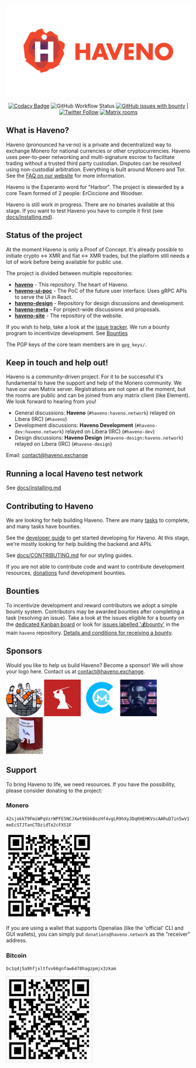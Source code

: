 <div align="center"> 
  <img src="https://raw.githubusercontent.com/haveno-dex/haveno-meta/721e52919b28b44d12b6e1e5dac57265f1c05cda/logo/haveno_logo_landscape.svg" alt="Haveno logo">

  [![Codacy Badge](https://app.codacy.com/project/badge/Grade/1a4ddf140d634f2ca1fd120a7cff4574)](https://app.codacy.com/gh/haveno-dex/haveno/dashboard?utm_source=github.com)
  ![GitHub Workflow Status](https://img.shields.io/github/workflow/status/haveno-dex/haveno/CI)
  [![GitHub issues with bounty](https://img.shields.io/github/issues-search/haveno-dex/haveno?color=%23fef2c0&label=Issues%20with%20bounties&query=project%3Ahaveno-dex%2F2)](https://github.com/orgs/haveno-dex/projects/2) | 
  [![Twitter Follow](https://img.shields.io/twitter/follow/HavenoDEX?style=social)](https://twitter.com/havenodex)
  [![Matrix rooms](https://img.shields.io/badge/Matrix%20room-%23haveno-blue)](https://matrix.to/#/#space:haveno.network)
</div>

## What is Haveno?

Haveno (pronounced ha‧ve‧no) is a private and decentralized way to exchange Monero for national currencies or other cryptocurrencies. Haveno uses peer-to-peer networking and multi-signature escrow to facilitate trading without a trusted third party custodian. Disputes can be resolved using non-custodial arbitration. Everything is built around Monero and Tor. See the [FAQ on our website](https://haveno.exchange/faq/) for more information.

Haveno is the Esperanto word for "Harbor". The project is stewarded by a core Team formed of 2 people: ErCiccione and Woodser.

Haveno is still work in progress. There are no binaries available at this stage. If you want to test Haveno you have to compile it first (see [docs/installing.md](docs/installing.md)).

## Status of the project

At the moment Haveno is only a Proof of Concept. It's already possible to initiate crypto <-> XMR and fiat <-> XMR trades, but the platform still needs a lot of work before being available for public use.

The project is divided between multiple repositories:

- **[haveno](https://github.com/haveno-dex/haveno)** - This repository. The heart of Haveno.
- **[haveno-ui-poc](https://github.com/haveno-dex/haveno-ui-poc)** - The PoC of the future user interface. Uses gRPC APIs to serve the UI in React.
- **[haveno-design](https://github.com/haveno-dex/haveno-design)** - Repository for design discussions and development.
- **[haveno-meta](https://github.com/haveno-dex/haveno-meta)** - For project-wide discussions and proposals.
- **[haveno-site](https://github.com/haveno-dex/haveno-site)** - The repository of the website.

If you wish to help, take a look at the [issue tracker](https://github.com/haveno-dex/haveno/issues). We run a bounty program to incentivize development. See [Bounties](#bounties)

The PGP keys of the core team members are in `gpg_keys/`.

## Keep in touch and help out!

Haveno is a community-driven project. For it to be successful it's fundamental to have the support and help of the Monero community. We have our own Matrix server. Registrations are not open at the moment, but the rooms are public and can be joined from any matrix client (like Element). We look forward to hearing from you!

- General discussions: **Haveno** (`#haveno:haveno.network`) relayed on Libera (IRC) (`#haveno`)
- Development discussions: **Haveno Development** (`#haveno-dev:haveno.network`) relayed on Libera (IRC) (`#haveno-dev`)
- Design discussions: **Haveno Design** (`#haveno-design:haveno.network`) relayed on Libera (IRC) (`#haveno-design`)

Email: contact@haveno.exchange

## Running a local Haveno test network

See [docs/installing.md](docs/installing.md)

## Contributing to Haveno

We are looking for help building Haveno. There are many [tasks](https://github.com/haveno-dex/haveno/issues) to complete, and many tasks have bounties.

See the [developer guide](docs/developer-guide.md) to get started developing for Haveno. At this stage, we're mostly looking for help building the backend and APIs.

See [docs/CONTRIBUTING.md](docs/CONTRIBUTING.md) for our styling guides.

If you are not able to contribute code and want to contribute development resources, [donations](#support) fund development bounties.

## Bounties

To incentivize development and reward contributors we adopt a simple bounty system. Contributors may be awarded bounties after completing a task (resolving an issue). Take a look at the issues eligible for a bounty on the [dedicated Kanban board](https://github.com/orgs/haveno-dex/projects/2) or look for [issues labelled '💰bounty'](https://github.com/haveno-dex/haveno/issues?q=is%3Aissue+is%3Aopen+label%3A%F0%9F%92%B0bounty) in the main `haveno` repository. [Details and conditions for receiving a bounty](docs/bounties.md).

## Sponsors

Would you like to help us build Haveno? Become a sponsor! We will show your logo here. Contact us at contact@haveno.exchange.

<a href="https://getmonero.org"><img src="/media/sponsors/monero-community.png" title="Monero community" alt="Monero community logo" width="100px"></a>
<a href="https://samouraiwallet.com/"><img src="/media/sponsors/samourai.png" title="Samourai wallet" alt="Samourai wallet logo" width="100px"></a>
<a href="https://cakewallet.com/"><img src="/media/sponsors/cake-logo-blue.jpg" title="Cake wallet" alt="Cake wallet logo" width="100px"></a>
<a href="https://twitter.com/DonYakka"><img src="/media/sponsors/donyakka.jpg" title="Don Yakka" alt="Don Yakka logo" width="100px"></a>
<a href="https://twitter.com/mikedogsmd"><img src="/media/sponsors/mikedogsmd.jpg" title="Mike Dogs, MD" alt="Mike Dogs logo" width="100px"></a>

## Support

To bring Haveno to life, we need resources. If you have the possibility, please consider donating to the project:

### Monero

`42sjokkT9FmiWPqVzrWPFE5NCJXwt96bkBozHf4vgLR9hXyJDqKHEHKVscAARuD7in5wV1meEcSTJTanCTDzidTe2cFXS1F`

![Qr code](https://raw.githubusercontent.com/haveno-dex/haveno/master/media/qrhaveno.png)

If you are using a wallet that supports Openalias (like the 'official' CLI and GUI wallets), you can simply put `donations@haveno.network` as the "receiver" address.

### Bitcoin

`bc1q4j5a9hfjxltfvv66gnfaw6478hagzpmjx3zkam`

![Qr code](https://raw.githubusercontent.com/haveno-dex/haveno/master/media/qrbtc.png)